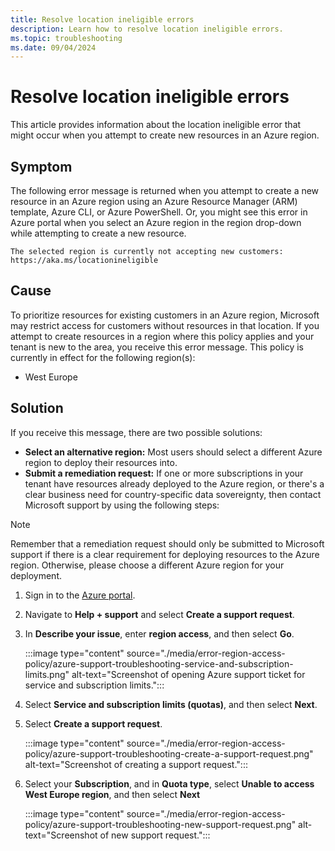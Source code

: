 ```yaml
---
title: Resolve location ineligible errors
description: Learn how to resolve location ineligible errors.
ms.topic: troubleshooting
ms.date: 09/04/2024
---
```


# Resolve location ineligible errors

This article provides information about the location ineligible error that might occur when you attempt to create new resources in an Azure region.

## Symptom

The following error message is returned when you attempt to create a new resource in an Azure region using an Azure Resource Manager (ARM) template, Azure CLI, or Azure PowerShell. Or, you might see this error in Azure portal when you select an Azure region in the region drop-down while attempting to create a new resource.

```Output
The selected region is currently not accepting new customers: https://aka.ms/locationineligible
```

## Cause

To prioritize resources for existing customers in an Azure region, Microsoft may restrict access for customers without resources in that location. If you attempt to create resources in a region where this policy applies and your tenant is new to the area, you receive this error message. This policy is currently in effect for the following region(s):

- West Europe

## Solution

If you receive this message, there are two possible solutions:

- **Select an alternative region:** Most users should select a different Azure region to deploy their resources into.
- **Submit a remediation request:** If one or more subscriptions in your tenant have resources already deployed to the Azure region, or there's a clear business need for country-specific data sovereignty, then contact Microsoft support by using the following steps:

> [!NOTE]
> Remember that a remediation request should only be submitted to Microsoft support if there is a clear requirement for deploying resources to the Azure region. Otherwise, please choose a different Azure region for your deployment.

1. Sign in to the [Azure portal](https://portal.azure.com/).
1. Navigate to **Help + support** and select **Create a support request**.
1. In **Describe your issue**, enter **region access**, and then select **Go**.

    :::image type="content" source="./media/error-region-access-policy/azure-support-troubleshooting-service-and-subscription-limits.png" alt-text="Screenshot of opening Azure support ticket for service and subscription limits.":::

1. Select **Service and subscription limits (quotas)**, and then select **Next**.
1. Select **Create a support request**.

    :::image type="content" source="./media/error-region-access-policy/azure-support-troubleshooting-create-a-support-request.png" alt-text="Screenshot of creating a support request.":::

1. Select your **Subscription**, and in **Quota type**, select **Unable to access West Europe region**, and then select **Next**

    :::image type="content" source="./media/error-region-access-policy/azure-support-troubleshooting-new-support-request.png" alt-text="Screenshot of new support request.":::
